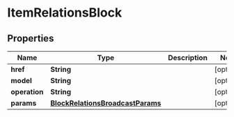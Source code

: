 
# ItemRelationsBlock

## Properties
Name | Type | Description | Notes
------------ | ------------- | ------------- | -------------
**href** | **String** |  |  [optional]
**model** | **String** |  |  [optional]
**operation** | **String** |  |  [optional]
**params** | [**BlockRelationsBroadcastParams**](BlockRelationsBroadcastParams.md) |  |  [optional]



